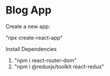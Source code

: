 # Blog App

Create a new app:

"npx create-react-app"

Install Dependencies

1. "npm i react-router-dom"
2. "npm i @reduxjs/toolkit react-redux"
